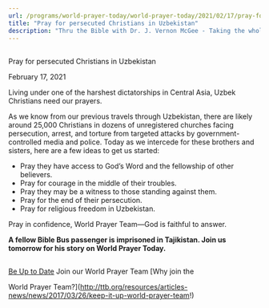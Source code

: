 ```yaml
---
url: /programs/world-prayer-today/world-prayer-today/2021/02/17/pray-for-persecuted-christians-in-uzbekistan
title: "Pray for persecuted Christians in Uzbekistan"
description: "Thru the Bible with Dr. J. Vernon McGee - Taking the whole Word to the whole world"
---
```







## 
 Pray for persecuted Christians in Uzbekistan


February 17, 2021




Living under one of the harshest dictatorships in Central Asia, Uzbek Christians need our prayers. 

As we know from our previous travels through Uzbekistan, there are likely around 25,000 Christians in dozens of unregistered churches facing persecution, arrest, and torture from targeted attacks by government-controlled media and police. Today as we intercede for these brothers and sisters, here are a few ideas to get us started:

* Pray they have access to God’s Word and the fellowship of other believers.
* Pray for courage in the middle of their troubles.
* Pray they may be a witness to those standing against them.
* Pray for the end of their persecution.
* Pray for religious freedom in Uzbekistan.

Pray in confidence, World Prayer Team—God is faithful to answer. 

**A fellow Bible Bus passenger is imprisoned in Tajikistan. Join us tomorrow for his story on World Prayer Today.**







## 




[Be Up to Date](http://feeds.feedburner.com/WorldPrayerToday "World Prayer Today RSS Feed")
Join our World Prayer Team
[Why join the  

World Prayer Team?](http://ttb.org/resources/articles-news/news/2017/03/26/keep-it-up-world-prayer-team!)




